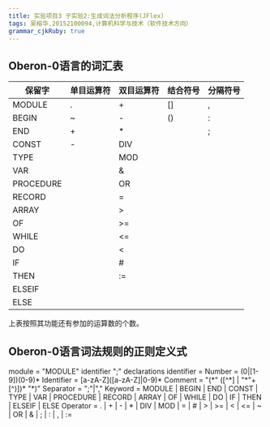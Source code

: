 ```yaml
---
title: 实验项目3 子实验2:生成词法分析程序(JFlex)
tags: 吴榕华,20152100094,计算机科学与技术（软件技术方向）
grammar_cjkRuby: true
---
```



## Oberon-0语言的词汇表

|保留字  | 单目运算符 | 双目运算符|结合符号|分隔符号|
|------------- | -------------|-------------|-------------|-------------|
|MODULE|.						|	+			|[]					|,|
|BEGIN|~						| -					|()					|:|
|END|+							|*					|					|;|
|CONST|-						|DIV			|
|TYPE|								|MOD		|
|VAR|								|&				|
|PROCEDURE|					|OR			|
|RECORD|						|=			|
|ARRAY|							|>				|
|OF|							|>=					|
|WHILE|							|<=				|
|DO|								|<				|
|IF|								|#				|
|THEN|							|:=				|
|ELSEIF|
|ELSE|

上表按照其功能还有参加的运算数的个数。

## Oberon-0语言词法规则的正则定义式
module = "MODULE" identifier ";" declarations 
identifier = 
Number = (0|\[1-9])(0-9)*
Identifier = \[a-zA-Z](\[a-zA-Z]|0-9)*
Comment = "(\*" (\[^\*] | "\*"+\[^\)])* "\*)"
Separator = ";"|","
Keyword = MODULE | BEGIN | END | CONST | TYPE | VAR | PROCEDURE | RECORD | ARRAY | OF | WHILE | DO | IF | THEN | ELSEIF | ELSE
Operator = . | + | - | * | DIV | MOD | = | # | > | >= | < | <= | ~ | OR | & | ; | : | , | :=

## 